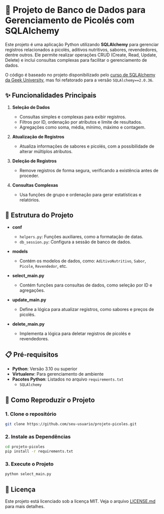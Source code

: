 # 🍦 Projeto de Banco de Dados para Gerenciamento de Picolés com SQLAlchemy

Este projeto é uma aplicação Python utilizando **SQLAlchemy** para gerenciar registros relacionados a picolés, aditivos nutritivos, sabores, revendedores, dentre outros. Ele permite realizar operações CRUD (Create, Read, Update, Delete) e inclui consultas complexas para facilitar o gerenciamento de dados.

O código é baseado no projeto disponibilizado pelo [curso de SQLAlchemy da Geek University](https://www.udemy.com/course/sql-alchemy-essencial), mas foi refatorado para a versão `SQLAlchemy==2.0.36`.

## ✨ Funcionalidades Principais

1. **Seleção de Dados**

   - Consultas simples e complexas para exibir registros.
   - Filtros por ID, ordenação por atributos e limite de resultados.
   - Agregações como soma, média, mínimo, máximo e contagem.

2. **Atualização de Registros**

   - Atualiza informações de sabores e picolés, com a possibilidade de alterar múltiplos atributos.

3. **Deleção de Registros**

   - Remove registros de forma segura, verificando a existência antes de proceder.

4. **Consultas Complexas**

   - Usa funções de grupo e ordenação para gerar estatísticas e relatórios.

## 📂 Estrutura do Projeto

- **conf**
  
  - `helpers.py`: Funções auxiliares, como a formatação de datas.
  - `db_session.py`: Configura a sessão de banco de dados.

- **models**
  - Contém os modelos de dados, como: `AditivoNutritivo`, `Sabor`, `Picole`, `Revendedor`, etc.

- **select_main.py**
  - Contém funções para consultas de dados, como seleção por ID e agregações.

- **update_main.py**
  - Define a lógica para atualizar registros, como sabores e preços de picolés.

- **delete_main.py**
  - Implementa a lógica para deletar registros de picolés e revendedores.

## 📋 Pré-requisitos

- **Python**: Versão 3.10 ou superior
- **Virtualenv**: Para gerenciamento de ambiente
- **Pacotes Python**: Listados no arquivo `requirements.txt`
  - `SQLAlchemy`

## 🚀 Como Reproduzir o Projeto

### 1. Clone o repositório

```bash
git clone https://github.com/seu-usuario/projeto-picoles.git
```

### 2. Instale as Dependências

```bash
cd projeto-picoles
pip install -r requirements.txt
```

### 3. Execute o Projeto

```bash
python select_main.py
```

## 📜 Licença

Este projeto está licenciado sob a licença MIT. Veja o arquivo [LICENSE.md](LICENSE) para mais detalhes.
